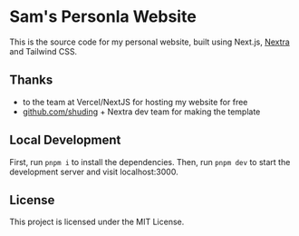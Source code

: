 # Sam's Personla Website

This is the source code for my personal website, built using Next.js, [Nextra](https://nextra.site) and Tailwind CSS.

## Thanks

- to the team at Vercel/NextJS for hosting my website for free
- [github.com/shuding](https://github.com/shuding) + Nextra dev team for making the template

## Local Development

First, run `pnpm i` to install the dependencies.
Then, run `pnpm dev` to start the development server and visit localhost:3000.

## License

This project is licensed under the MIT License.
